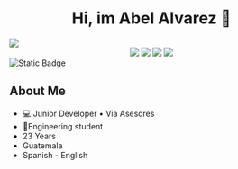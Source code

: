 <div align='center'>
  <h1>Hi, im Abel Alvarez 👋</h1>
</div>

<img src="https://i.imgur.com/BsP1kZb.png">

<div align="center">
  <img src="https://upload.wikimedia.org/wikipedia/commons/thumb/a/a7/React-icon.svg/2300px-React-icon.svg.png">
  <img src="https://envisageconnect.com/wp-content/uploads/2022/12/oracle.png">
  <img src="https://www.ais.com/wp-content/uploads/2014/12/javascipt.png">
  <img src="https://static-00.iconduck.com/assets.00/node-js-icon-454x512-nztofx17.png">
</div>

<img alt="Static Badge" src="https://img.shields.io/badge/Abel%20Alvarez-blue?logo=linkedin&link=https%3A%2F%2Fwww.linkedin.com%2Fin%2Fabel-andres-alvarez%2F">


## About Me
- 💻 Junior Developer • Via Asesores
- 📓Engineering student
-  23 Years
-  Guatemala
-  Spanish - English 

